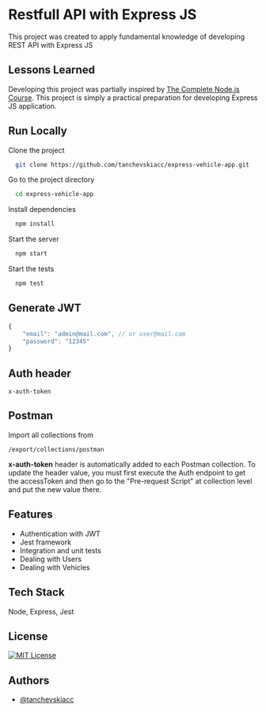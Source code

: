
# Restfull API with Express JS

This project was created to apply fundamental knowledge of developing REST API with Express JS


## Lessons Learned

Developing this project was partially inspired by [The Complete Node.js Course](https://members.codewithmosh.com/courses/enrolled/293204). This project is simply a practical preparation for developing Express JS application.


## Run Locally

Clone the project

```bash
  git clone https://github.com/tanchevskiacc/express-vehicle-app.git
```

Go to the project directory

```bash
  cd express-vehicle-app
```

Install dependencies

```bash
  npm install
```

Start the server

```bash
  npm start
```

Start the tests

```bash
  npm test
```

## Generate JWT

```javascript
{
    "email": "admin@mail.com", // or user@mail.com
    "password": "12345"
}
```

## Auth header

```
x-auth-token
```

## Postman
Import all collections from 
```
/export/collections/postman
```
**x-auth-token** header is automatically added to each Postman collection. To update the header value, you must first execute the Auth endpoint to get the accessToken and then go to the "Pre-request Script" at collection level and put the new value there.
## Features

- Authentication with JWT
- Jest framework
- Integration and unit tests
- Dealing with Users
- Dealing with Vehicles


## Tech Stack

Node, Express, Jest


## License

[![MIT License](https://img.shields.io/badge/License-MIT-green.svg)](https://choosealicense.com/licenses/mit/)


## Authors

- [@tanchevskiacc](https://www.github.com/tanchevskiacc)


